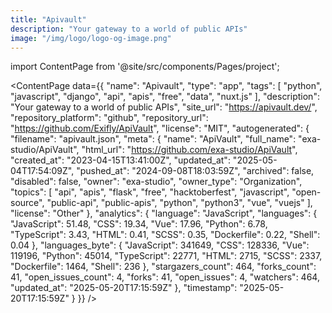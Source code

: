 ```yaml
---
title: "Apivault"
description: "Your gateway to a world of public APIs"
image: "/img/logo/logo-og-image.png"
---
```

import ContentPage from '@site/src/components/Pages/project';

<ContentPage
    data={{
  "name": "Apivault",
  "type": "app",
  "tags": [
    "python",
    "javascript",
    "django",
    "api",
    "apis",
    "free",
    "data",
    "nuxt.js"
  ],
  "description": "Your gateway to a world of public APIs",
  "site_url": "https://apivault.dev/",
  "repository_platform": "github",
  "repository_url": "https://github.com/Exifly/ApiVault",
  "license": "MIT",
  "autogenerated": {
    "filename": "apivault.json",
    "meta": {
      "name": "ApiVault",
      "full_name": "exa-studio/ApiVault",
      "html_url": "https://github.com/exa-studio/ApiVault",
      "created_at": "2023-04-15T13:41:00Z",
      "updated_at": "2025-05-04T17:54:09Z",
      "pushed_at": "2024-09-08T18:03:59Z",
      "archived": false,
      "disabled": false,
      "owner": "exa-studio",
      "owner_type": "Organization",
      "topics": [
        "api",
        "apis",
        "flask",
        "free",
        "hacktoberfest",
        "javascript",
        "open-source",
        "public-api",
        "public-apis",
        "python",
        "python3",
        "vue",
        "vuejs"
      ],
      "license": "Other"
    },
    "analytics": {
      "language": "JavaScript",
      "languages": {
        "JavaScript": 51.48,
        "CSS": 19.34,
        "Vue": 17.96,
        "Python": 6.78,
        "TypeScript": 3.43,
        "HTML": 0.41,
        "SCSS": 0.35,
        "Dockerfile": 0.22,
        "Shell": 0.04
      },
      "languages_byte": {
        "JavaScript": 341649,
        "CSS": 128336,
        "Vue": 119196,
        "Python": 45014,
        "TypeScript": 22771,
        "HTML": 2715,
        "SCSS": 2337,
        "Dockerfile": 1464,
        "Shell": 236
      },
      "stargazers_count": 464,
      "forks_count": 41,
      "open_issues_count": 4,
      "forks": 41,
      "open_issues": 4,
      "watchers": 464,
      "updated_at": "2025-05-20T17:15:59Z"
    },
    "timestamp": "2025-05-20T17:15:59Z"
  }
}}
/>
